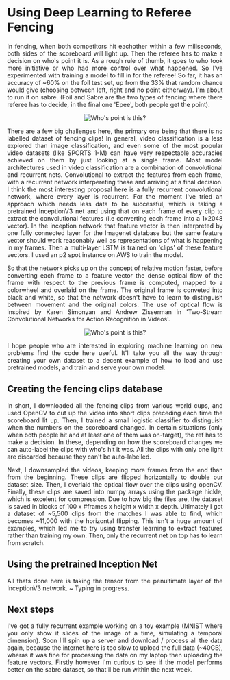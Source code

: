 # Using Deep Learning to Referee Fencing
<div style="text-align: justify"> 
In fencing, when both competitors hit eachother within a few miliseconds, both sides of the scoreboard will light up. Then the referee has to make a decision on who's point it is. As a rough rule of thumb, it goes to who took more initiative or who had more control over what happened. So I've experimented with training a model to fill in for the referee! So far, it has an accuracy of ~60% on the foil test set, up from the 33% that random chance would give (choosing between left, right and no point eitherway). I'm about to run it on sabre. (Foil and Sabre are the two types of fencing where there referee has to decide, in the final one 'Epee', both people get the point).


<p align="center">
  <img src="https://github.com/SholtoD/fencing-AI/blob/master/example_clip.gif?raw=true" alt="Who's point is this?"/>
</p>



There are a few big challenges here, the primary one being that there is no labelled dataset of fencing clips! In general, video classification is a less explored than image classification, and even some of the most popular video datasets (like SPORTS 1-M) can have very respectable accuracies achieved on them by just looking at a single frame. Most model architectures used in video classification are a combination of convolutional and recurrent nets. Convolutional to extract the features from each frame, with a recurrent network interpereting these and arriving at a final decision. I think the most interesting proposal here is a fully recurrent convolutional network, where every layer is recurrent. For the moment I've tried an approach which needs less data to be successful, which is taking a pretrained InceptionV3 net and using that on each frame of every clip to extract the convolutional features (i.e converting each frame into a 1x2048 vector). In the inception network that feature vector is then interpreted by one fully connected layer for the Imagenet database but the same feature vector should work reasonably well as representations of what is happening in my frames. Then a multi-layer LSTM is trained on 'clips' of these feature vectors. I used an p2 spot instance on AWS to train the model. 

So that the network picks up on the concept of relative motion faster, before converting each frame to a feature vector the dense optical flow of the frame with respect to the previous frame is computed, mapped to a colorwheel and overlaid on the frame. The original frame is conveted into black and white, so that the network doesn't have to learn to distinguish between movement and the original colors. The use of optical flow is inspired by Karen Simonyan and Andrew Zisserman in 'Two-Stream Convolutional Networks for Action Recognition in Videos'.

<p align="center">
  <img src="https://github.com/SholtoD/fencing-AI/blob/master/optical_flow_example.gif?raw=true" alt="Who's point is this?"/>
</p>


I hope people who are interested in exploring machine learning on new problems find the code here useful. It'll take you all the way through creating your own dataset to a decent example of how to load and use pretrained models, and train and serve your own model.

## Creating the fencing clips database
In short, I downloaded all the fencing clips from various world cups, and used OpenCV to cut up the video into short clips preceding each time the scoreboard lit up. Then, I trained a small logistic classifier to distinguish when the numbers on the scoreboard changed. In certain situations (only when both people hit and at least one of them was on-target), the ref has to make a decision. In these, depending on how the scoreboard changes we can auto-label the clips with who's hit it was. All the clips with only one light are discarded because they can't be auto-labelled. 

Next, I downsampled the videos, keeping more frames from the end than from the beginning. These clips are flipped horizontally to double our dataset size. Then, I overlaid the optical flow over the clips using openCV. Finally, these clips are saved into numpy arrays using the package hickle, which is excelent for compression. Due to how big the files are, the dataset is saved in blocks of 100 x #frames x height x width x depth. Ultimately I got a dataset of ~5,500 clips from the matches I was able to find, which becomes ~11,000 with the horizontal flipping. This isn't a huge amount of examples, which led me to try using transfer learning to extract features rather than training my own. Then, only the recurrent net on top has to learn from scratch. 

## Using the pretrained Inception Net
All thats done here is taking the tensor from the penultimate layer of the InceptionV3 network.  ~ Typing in progress.

## Next steps
I've got a fully recurrent example working on a toy example (MNIST where you only show it slices of the image of a time, simulating a temporal dimension). Soon I'll spin up a server and download / process all the data again, because the internet here is too slow to upload the full data (~40GB), wheras it was fine for processing the data on my laptop then uploading the feature vectors. Firstly however I'm curious to see if the model performs better on the sabre dataset, so that'll be run within the next week. 

</div>

